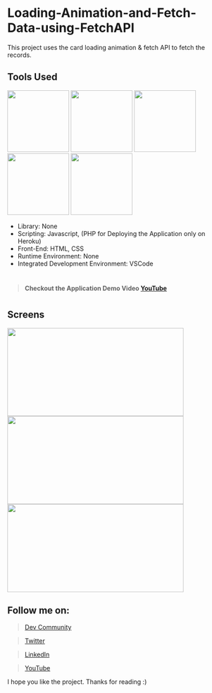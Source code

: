 # Loading-Animation-and-Fetch-Data-using-FetchAPI
This project uses the card loading animation &amp; fetch API to fetch the records.

## Tools Used
<p align="left">
<img height="140" width="140" src="https://ps.w.org/display-php-version/assets/icon-256x256.png?rev=2075378">
<img height="140" width="140" src="https://www.w3.org/html/logo/downloads/HTML5_Logo_256.png">
<img height="140" width="140" src="https://logodix.com/logo/470309.png">
<img height="140" width="140" src="https://upload.wikimedia.org/wikipedia/commons/6/6a/JavaScript-logo.png">
<img height="140" width="140" src="https://code.visualstudio.com/assets/apple-touch-icon.png">
</p>

* Library: None
* Scripting: Javascript, (PHP for Deploying the Application only on Heroku)
* Front-End: HTML, CSS
* Runtime Environment: None
* Integrated Development Environment: VSCode

#
> #### Checkout the Application Demo Video [YouTube](https://youtu.be/Cju_AYHgbF0)
#

## Screens
<p align="left">
<img height="200" width="400" src="https://user-images.githubusercontent.com/76626529/152152880-0991c407-3f10-4952-8b72-50f613a10c65.jpg">
<img height="200" width="400" src="https://user-images.githubusercontent.com/76626529/152152931-f7328adb-fbc9-474f-b943-d4c03ba5ab06.jpg">
<img height="200" width="400" src="https://user-images.githubusercontent.com/76626529/152152936-3a2fe8c2-d06b-4677-ba22-d5b44fdde67f.jpg">
</p>

## Follow me on:
> [Dev Community](https://dev.to/ayushkanduri)

> [Twitter](https://twitter.com/ayush_codes)
 
> [LinkedIn](https://www.linkedin.com/in/ayushkanduri/)

> [YouTube](https://www.youtube.com/channel/UC6c1ajC_2jF7wQp7Y13t2bg)

I hope you like the project. Thanks for reading :)
